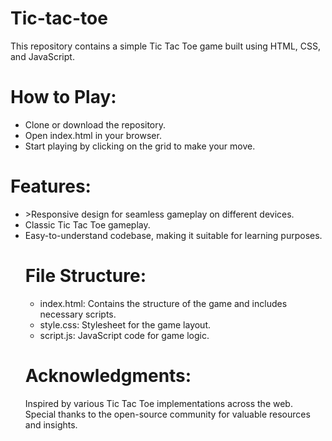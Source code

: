 # Tic-tac-toe

This repository contains a simple Tic Tac Toe game built using HTML, CSS, and JavaScript.

# How to Play:

<ul>
  <li>Clone or download the repository.</li>
  <li>Open index.html in your browser.</li>
  <li>Start playing by clicking on the grid to make your move.</li>
</ul>

# Features:

<ul>
  <li>>Responsive design for seamless gameplay on different devices.</li>
  <li>Classic Tic Tac Toe gameplay.</li>
  <li>Easy-to-understand codebase, making it suitable for learning purposes.</li>


# File Structure:

<ul>
  <li>index.html: Contains the structure of the game and includes necessary scripts.</li>
  <li>style.css: Stylesheet for the game layout.</li>
  <li>script.js: JavaScript code for game logic.</li>
</ul>

# Acknowledgments:

Inspired by various Tic Tac Toe implementations across the web. Special thanks to the open-source community for valuable resources and insights.
